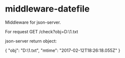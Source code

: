 # middleware-datefile
Middleware for json-server.

For request
GET  /check?obj=D:\1.txt 

json-server return object: 

{
  "obj": "D:\\1.txt",
  "mtime": "2017-02-12T18:26:18.055Z"
}
